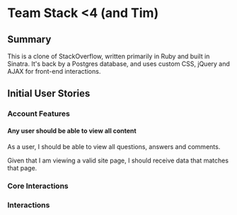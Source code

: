 # Team Stack <4 (and Tim)

## Summary
This is a clone of StackOverflow, written primarily in Ruby and built in Sinatra. It's back by a Postgres database, and uses custom CSS, jQuery and AJAX for front-end interactions.

## Initial User Stories
### Account Features
#### Any user should be able to view all content
As a user, I should be able to view all questions, answers and comments.

Given that I am viewing a valid site page, I should receive data that matches that page.


### Core Interactions
### Interactions
